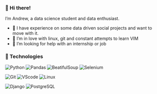### :herb: Hi there!

I’m Andrew, a data science student and data enthusiast.

- 🔭 I have experience on some data driven social projects and want to move with it.
- 🌱 I’m in love with linux, git and constant attempts to learn VIM
- 🤔 I’m looking for help with an internship or job 

### :abacus: Technologies

![Python](https://img.shields.io/badge/python-3776AB.svg?style=for-the-badge&logo=python&logoColor=black)
![Pandas](https://img.shields.io/badge/pandas-150458.svg?style=for-the-badge&logo=pandas&logoColor=white)
![BeatifulSoup](https://img.shields.io/badge/BeatifulSoup-%233776AB.svg?style=for-the-badge&logoColor=black)
![Selenium](https://img.shields.io/badge/Selenium-43B02A.svg?style=for-the-badge&logo=Selenium&logoColor=black)

![Git](https://img.shields.io/badge/git-%23F05033.svg?style=for-the-badge&logo=git&logoColor=black)
![VScode](https://img.shields.io/badge/VScode-007ACC.svg?style=for-the-badge&logo=VisualStudioCode&logoColor=black)
![Linux](https://img.shields.io/badge/Linux-FCC624?style=for-the-badge&logo=linux&logoColor=black)

![Django](https://img.shields.io/badge/Django-092E20?style=for-the-badge&logo=django&logoColor=black)
![PostgreSQL](https://img.shields.io/badge/PostgreSQL-4169E1?style=for-the-badge&logo=PostgreSQL&logoColor=black)



<!--
**explesy/explesy** is a ✨ _special_ ✨ repository because its `README.md` (this file) appears on your GitHub profile.

Here are some ideas to get you started:

- 🔭 I’m currently working on ...
- 🌱 I’m currently learning ...
- 👯 I’m looking to collaborate on ...
- 🤔 I’m looking for help with ...
- 💬 Ask me about ...
- 📫 How to reach me: ...
- 😄 Pronouns: ...
- ⚡ Fun fact: ...
-->
